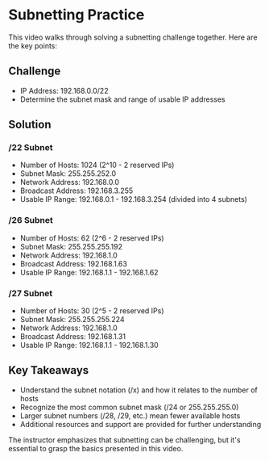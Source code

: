 # Subnetting Practice

This video walks through solving a subnetting challenge together. Here are the key points:

## Challenge

- IP Address: 192.168.0.0/22
- Determine the subnet mask and range of usable IP addresses

## Solution

### /22 Subnet

- Number of Hosts: 1024 (2^10 - 2 reserved IPs)
- Subnet Mask: 255.255.252.0
- Network Address: 192.168.0.0
- Broadcast Address: 192.168.3.255
- Usable IP Range: 192.168.0.1 - 192.168.3.254 (divided into 4 subnets)

### /26 Subnet

- Number of Hosts: 62 (2^6 - 2 reserved IPs)
- Subnet Mask: 255.255.255.192
- Network Address: 192.168.1.0
- Broadcast Address: 192.168.1.63
- Usable IP Range: 192.168.1.1 - 192.168.1.62

### /27 Subnet

- Number of Hosts: 30 (2^5 - 2 reserved IPs)
- Subnet Mask: 255.255.255.224
- Network Address: 192.168.1.0
- Broadcast Address: 192.168.1.31
- Usable IP Range: 192.168.1.1 - 192.168.1.30

## Key Takeaways

- Understand the subnet notation (/x) and how it relates to the number of hosts
- Recognize the most common subnet mask (/24 or 255.255.255.0)
- Larger subnet numbers (/28, /29, etc.) mean fewer available hosts
- Additional resources and support are provided for further understanding

The instructor emphasizes that subnetting can be challenging, but it's essential to grasp the basics presented in this video.
